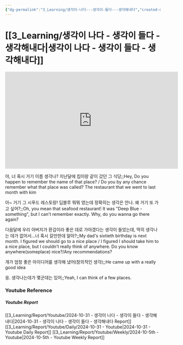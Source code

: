 ```yaml
---
{"dg-permalink":"3_Learning/생각이-나다---생각이-들다---생각해내다","created-date":"2024-10-31 10:37:33 am","date":"2024-10-31","type":"youtube","tags":["youtube","english"],"aliases":null,"youtuber":"빨모쌤","channelName":"라이브 아카데미","link":"https://www.youtube.com/watch?v=MOHnCJjS-4I","img":"https://img.youtube.com/vi/MOHnCJjS-4I/0.jpg","dg-publish":true,"permalink":"/3_Learning/생각이-나다---생각이-들다---생각해내다/","dgPassFrontmatter":true,"noteIcon":"1"}
---
```


# [[3_Learning/생각이 나다 - 생각이 들다 - 생각해내다\|생각이 나다 - 생각이 들다 - 생각해내다]]


<div class="container-root"><span></span></div><div><div class="container-root"><iframe width="560" height="315" src="https://www.youtube.com/embed/MOHnCJjS-4I" title="YouTube video player" frameborder="0" allow="accelerometer; autoplay; clipboard-write; encrypted-media; gyroscope; picture-in-picture; web-share" allowfullscreen=""></iframe></div></div>

야, 너 혹시 거기 이름 생각나? 지난달에 킴이랑 같이 갔던 그 식당;;Hey, Do you happen to remember the name of that place? / Do you by any chance remember what that place was called? The restaurant that we went to last month with kim 

아~ 거기 그 시푸드 레스토랑! 딥블루 뭐뭐 였는데 정확히는 생각은 안나. 왜 거기 또 가고 싶어?;;Oh, you mean that seafood restaurant! It was "Deep Blue - something", but I can't remember exactly. Why, do you wanna go there again?

다음달에 우리 아버지가 환갑이라 좋은 데로 가야겠다는 생각이 들었는데, 딱히 생각나는 데가 없어서...너 혹시 갈만한데 알아?;;My dad's sixtieth birthday is next month. I figured we should go to a nice place / I figured I should take him to a nice place, but I couldn't really think of anywhere. Do you know anywhere(someplace) nice?/Any recommendations?

걔가 엄청 좋은 아이디어를 생각해 냈어(창의적인 생각);;He came up with a really good idea

응. 생각나는데가 몇군데는 있어;;Yeah, I can think of a few places. 












### Youtube Reference
##### Youtube Report
[[3_Learning/Report/Youtube/2024-10-31 - 생각이 나다 - 생각이 들다 - 생각해내다\|2024-10-31 - 생각이 나다 - 생각이 들다 - 생각해내다 Report]]
[[3_Learning/Report/Youtube/Daily/2024-10-31 - Youtube\|2024-10-31 - Youtube Daily Report]]
[[3_Learning/Report/Youtube/Weekly/2024-10-5th - Youtube\|2024-10-5th - Youtube Weekly Report]]

